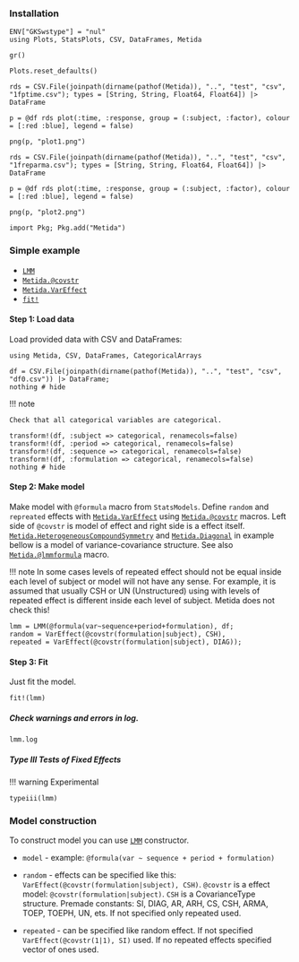 ### Installation

```@setup lmmexample
ENV["GKSwstype"] = "nul"
using Plots, StatsPlots, CSV, DataFrames, Metida

gr()

Plots.reset_defaults()

rds = CSV.File(joinpath(dirname(pathof(Metida)), "..", "test", "csv",  "1fptime.csv"); types = [String, String, Float64, Float64]) |> DataFrame

p = @df rds plot(:time, :response, group = (:subject, :factor), colour = [:red :blue], legend = false)

png(p, "plot1.png")

rds = CSV.File(joinpath(dirname(pathof(Metida)), "..", "test", "csv",  "1freparma.csv"); types = [String, String, Float64, Float64]) |> DataFrame

p = @df rds plot(:time, :response, group = (:subject, :factor), colour = [:red :blue], legend = false)

png(p, "plot2.png")
```

```
import Pkg; Pkg.add("Metida")
```

### Simple example

* [`LMM`](@ref)
* [`Metida.@covstr`](@ref)
* [`Metida.VarEffect`](@ref)
* [`fit!`](@ref)

#### Step 1: Load data

Load provided data with CSV and DataFrames:

```@example lmmexample
using Metida, CSV, DataFrames, CategoricalArrays

df = CSV.File(joinpath(dirname(pathof(Metida)), "..", "test", "csv", "df0.csv")) |> DataFrame;
nothing # hide
```

!!! note

    Check that all categorical variables are categorical.


```@example lmmexample
transform!(df, :subject => categorical, renamecols=false)
transform!(df, :period => categorical, renamecols=false)
transform!(df, :sequence => categorical, renamecols=false)
transform!(df, :formulation => categorical, renamecols=false)
nothing # hide
```

#### Step 2: Make model

Make model with `@formula` macro from `StatsModels`.
Define `random` and `repreated` effects with [`Metida.VarEffect`](@ref) using [`Metida.@covstr`](@ref) macros. Left side of `@covstr` is model of effect and
right side is a effect itself. [`Metida.HeterogeneousCompoundSymmetry`](@ref) and [`Metida.Diagonal`](@ref) in example bellow is a model of variance-covariance structure. See also [`Metida.@lmmformula`](@ref) macro.

!!! note
  In some cases levels of repeated effect should not be equal inside each level of subject or model will not have any sense. For example, it is assumed that usually CSH or UN (Unstructured) using with levels of repeated effect is different inside each level of subject.
  Metida does not check this!


```@example lmmexample
lmm = LMM(@formula(var~sequence+period+formulation), df;
random = VarEffect(@covstr(formulation|subject), CSH),
repeated = VarEffect(@covstr(formulation|subject), DIAG));
```

#### Step 3: Fit

Just fit the model.

```@example lmmexample
fit!(lmm)
```

##### Check warnings and errors in log.

```@example lmmexample
lmm.log
```

##### Type III Tests of Fixed Effects

!!! warning
    Experimental

```@example lmmexample
typeiii(lmm)
```

### Model construction

To construct model you can use [`LMM`](@ref) constructor. 

* `model` - example: `@formula(var ~ sequence + period + formulation)`

* `random` - effects can be specified like this: `VarEffect(@covstr(formulation|subject), CSH)`. `@covstr` is a effect model: `@covstr(formulation|subject)`. `CSH` is a  CovarianceType structure. Premade constants: SI, DIAG, AR, ARH, CS, CSH, ARMA, TOEP, TOEPH, UN, ets. If not specified only repeated used.

* `repeated` - can be specified like random effect. If not specified `VarEffect(@covstr(1|1), SI)` used. If no repeated effects specified vector of ones used.
